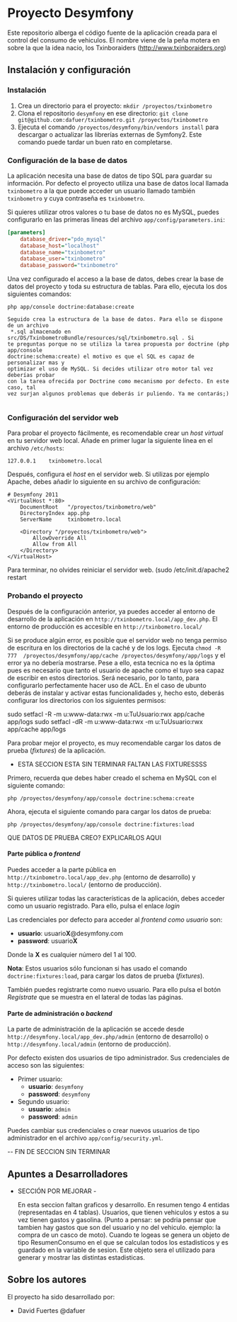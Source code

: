 Proyecto Desymfony
==================

Este repositorio alberga el código fuente de la aplicación creada para el
control del consumo de vehiculos. El nombre viene de la peña motera en sobre
la que la idea nacio, los Txinboraiders (http://www.txinboraiders.org)


Instalación y configuración
---------------------------

### Instalación ###

  1. Crea un directorio para el proyecto: `mkdir /proyectos/txinbometro`
  2. Clona el repositorio `desymfony` en ese directorio:
  `git clone git@github.com:dafuer/txinbometro.git /proyectos/txinbometro`
  3. Ejecuta el comando `/proyectos/desymfony/bin/vendors install` para descargar
  o actualizar las librerías externas de Symfony2. Este comando puede tardar
  un buen rato en completarse.

### Configuración de la base de datos ###

La aplicación necesita una base de datos de tipo SQL para guardar su 
información. Por defecto el proyecto utiliza una base de datos local llamada
`txinbometro` a la que puede acceder un usuario llamado también `txinbometro` y 
cuya contraseña es `txinbometro`.

Si quieres utilizar otros valores o tu base de datos no es MySQL, puedes 
configurarlo en las primeras líneas del archivo `app/config/parameters.ini`:

```ini
[parameters]
    database_driver="pdo_mysql"
    database_host="localhost"
    database_name="txinbometro"
    database_user="txinbometro"
    database_password="txinbometro"
```

Una vez configurado el acceso a la base de datos, debes crear la base de datos 
del proyecto y toda su estructura de tablas. Para ello, ejecuta los dos
siguientes comandos:

```
php app/console doctrine:database:create

Seguido crea la estructura de la base de datos. Para ello se dispone de un archivo
 *.sql almacenado en src/DS/TxinbometroBundle/resources/sql/txinbometro.sql . Si
te preguntas porque no se utiliza la tarea propuesta por doctrine (php app/console 
doctrine:schema:create) el motivo es que el SQL es capaz de personalizar mas y
optimizar el uso de MySQL. Si decides utilizar otro motor tal vez deberías probar
con la tarea ofrecida por Doctrine como mecanismo por defecto. En este caso, tal
vez surjan algunos problemas que deberás ir puliendo. Ya me contarás;)


```

### Configuración del servidor web ###

Para probar el proyecto fácilmente, es recomendable crear un *host virtual* en 
tu servidor web local. Añade en primer lugar la siguiente línea en el archivo 
`/etc/hosts`:

```
127.0.0.1    txinbometro.local
```

Después, configura el *host* en el servidor web. Si utilizas por ejemplo 
Apache, debes añadir lo siguiente en su archivo de configuración:

```
# Desymfony 2011
<VirtualHost *:80>
    DocumentRoot   "/proyectos/txinbometro/web"
    DirectoryIndex app.php
    ServerName     txinbometro.local

    <Directory "/proyectos/txinbometro/web">
        AllowOverride All
        Allow from All
    </Directory>
</VirtualHost>
```


Para terminar, no olvides reiniciar el servidor web. (sudo /etc/init.d/apache2 restart


### Probando el proyecto ###

Después de la configuración anterior, ya puedes acceder al entorno de 
desarrollo de la aplicación en `http://txinbometro.local/app_dev.php`. El 
entorno de producción es accesible en `http://txinbometro.local/`



Si se produce algún error, es posible que el servidor web no tenga permiso de 
escritura en los directorios de la caché y de los logs. Ejecuta `chmod -R 777 
/proyectos/desymfony/app/cache /proyectos/desymfony/app/logs` y el error ya no 
debería mostrarse. Pese a ello, esta tecnica no es la óptima pues es necesario
que tanto el usuario de apache como el tuyo sea capaz de escribir en estos 
directorios. Será necesario, por lo tanto, para configurarlo perfectamente hacer
uso de ACL. En el caso de ubunto deberás de instalar y activar estas funcionalidades
 y, hecho esto, deberás configurar los directorios con los siguientes permisos:

sudo setfacl -R -m u:www-data:rwx -m u:TuUsuario:rwx app/cache app/logs
sudo setfacl -dR -m u:www-data:rwx -m u:TuUsuario:rwx app/cache app/logs

Para probar mejor el proyecto, es muy recomendable cargar los datos de prueba
(*fixtures*) de la aplicación. 


- ESTA SECCION ESTA SIN TERMINAR
 FALTAN LAS FIXTURESSSS

Primero, recuerda que debes haber creado el schema en MySQL con el siguiente
comando:

```
php /proyectos/desymfony/app/console doctrine:schema:create
```

Ahora, ejecuta el siguiente comando para cargar los datos de prueba:

```
php /proyectos/desymfony/app/console doctrine:fixtures:load
```

QUE DATOS DE PRUEBA CREO? EXPLICARLOS AQUI


#### Parte pública o *frontend* ####

Puedes acceder a la parte pública en `http://txinbometro.local/app_dev.php` 
(entorno de desarrollo) y `http://txinbometro.local/` (entorno de producción).

Si quieres utilizar todas las características de la aplicación, debes acceder
como un usuario registrado. Para ello, pulsa el enlace *login*

Las credenciales por defecto para acceder al *frontend como usuario* son:

  * **usuario**: usuario**X**@desymfony.com
  * **password**: usuario**X**

  Donde la **X** es cualquier número del 1 al 100.

  **Nota**: Estos usuarios sólo funcionan si has usado el comando
  `doctrine:fixtures:load`, para cargar los datos de prueba (*fixtures*).

También puedes registrarte como nuevo usuario. Para ello pulsa el botón
*Regístrate* que se muestra en el lateral de todas las páginas.

#### Parte de administración o *backend* ####

La parte de administración de la aplicación se accede desde 
`http://desymfony.local/app_dev.php/admin` (entorno de desarrollo) o 
`http://desymfony.local/admin` (entorno de producción).

Por defecto existen dos usuarios de tipo administrador. Sus credenciales de
acceso son las siguientes:

  * Primer usuario:
      * **usuario**: `desymfony`
      * **password**: `desymfony`
  * Segundo usuario:
      * **usuario**: `admin`
      * **password**: `admin`

Puedes cambiar sus credenciales o crear nuevos usuarios de tipo administrador
en el archivo `app/config/security.yml`.


-- FIN DE SECCION SIN TERMINAR


Apuntes a Desarrolladores
-------------------------

- SECCIÓN POR MEJORAR -

   En esta seccion faltan graficos y desarrollo. En resumen tengo 4 entidas 
(representadas en 4 tablas). Usuarios, que tienen vehiculos y estos a su vez 
tienen gastos y gasolina. (Punto a pensar: se podria pensar que tambien hay
gastos que son del usuario y no del vehiculo. ejemplo: la compra de un casco de 
moto). Cuando te logeas se genera un objeto de tipo ResumenConsumo en el que se
calculan todos los estadisticos y es guardado en la variable de sesion. Este objeto
sera el utilizado para generar y mostrar las distintas estadisticas.




Sobre los autores
-----------------

El proyecto ha sido desarrollado por:

  * David Fuertes @dafuer